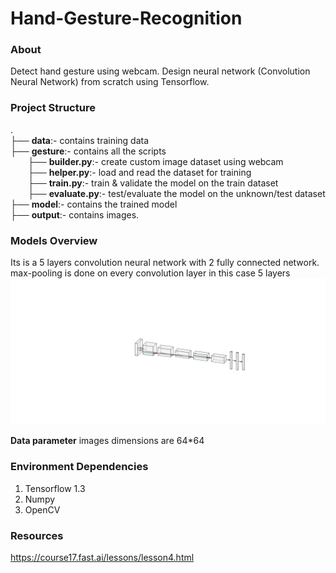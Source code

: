 # Hand-Gesture-Recognition

### About
Detect hand gesture using webcam. Design neural network (Convolution Neural Network) from scratch using Tensorflow.



### Project Structure 
.<br>
├── **data**:- contains training data<br>
├── **gesture**:- contains all the scripts<br />
&emsp;&emsp;├── **builder.py**:- create custom image dataset using webcam<br />
&emsp;&emsp;├── **helper.py**:-  load and read the dataset for training<br />
&emsp;&emsp;├── **train.py**:-  train & validate the model on the  train dataset <br />
&emsp;&emsp;├── **evaluate.py**:- test/evaluate the model on the unknown/test dataset<br />
├── **model**:- contains the trained model <br />
├── **output**:- contains images.

### Models Overview
Its is a 5 layers convolution neural network with 2 fully connected network.
max-pooling is done on every convolution layer in this case 5 layers
![Neural Network](./output/nn.svg "NN")

**Data parameter** 
images dimensions are 64*64

###  Environment Dependencies
1. Tensorflow 1.3
2. Numpy
3. OpenCV

### Resources

https://course17.fast.ai/lessons/lesson4.html
